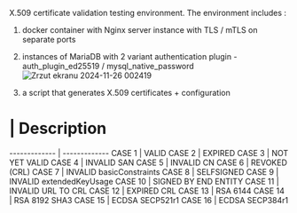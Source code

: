 X.509 certificate validation testing environment. 
The environment includes : 
1. docker container with Nginx server instance with TLS / mTLS on separate ports
2. instances of MariaDB with 2 variant authentication plugin - auth_plugin_ed25519 / mysql_native_password
   ![Zrzut ekranu 2024-11-26 002419](https://github.com/user-attachments/assets/35ccdd0f-dd95-42e3-b827-01b0fa4caf5e)

4. a script that generates X.509 certificates + configuration

#             | Description
------------- | -------------
CASE 1        | VALID
CASE 2        | EXPIRED
CASE 3        | NOT YET VALID
CASE 4        | INVALID SAN
CASE 5        | INVALID CN
CASE 6        | REVOKED (CRL)
CASE 7        | INVALID basicConstraints
CASE 8        | SELFSIGNED
CASE 9        | INVALID extendedKeyUsage
CASE 10       | SIGNED BY END ENTITY
CASE 11       | INVALID URL TO CRL
CASE 12       | EXPIRED CRL
CASE 13       | RSA 6144
CASE 14       | RSA 8192 SHA3
CASE 15       | ECDSA SECP521r1
CASE 16       | ECDSA SECP384r1
